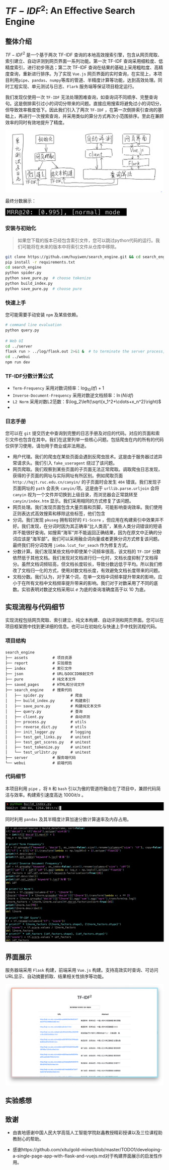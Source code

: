 # $TF-IDF^2$: An Effective Search Engine

## 整体介绍

$TF-IDF^2$ 是一个基于两次 TF-IDF 查询的本地高效搜索引擎，包含从网页爬取、索引建立、自动评测到网页界面一系列功能。第一次 TF-IDF 查询采用细粒度、低精度索引，进行初步筛选；第二次 TF-IDF 查询在结果的基础上采用粗粒度、高精度查询，重新进行排序。为了实现 `Vue.js` 网页界面的实时查询，在实现上，本项目利用`pipe`、`pandas`、`numpy`等库的管道、半精度计算等功能，达到高效处理。同时工程实现、单元测试与日志、`Flark` 服务端等保证项目稳定运行。

我们发现仅使用一次 `TF-IDF` 无法处理困难查询，如查询词不同顺序、完整查询句。这是倒排索引过小的词切分带来的问题。直接应用搜索将避免过小的词切分，但导致效率极度低下。因此我们引入了两次 `TF-IDF` ，在第一次倒排索引查询的基础上，再进行一次搜索查询，并采用类似的算分方式再次小范围排序。至此在兼顾效率的同时有效地提升了精度。

![框架](assets/framework.jpg)

最终分数展示：

<img src="assets/MRR20-100.png" style="zoom:60%;" />

### 安装与初始化

> 如果您下载的版本已经包含索引文件，您可以跳过python代码的运行。我们可能将在未来的版本中将索引文件从仓库中移除。

```bash
git clone https://github.com/huyiwen/search_engine.git && cd search_engine
pip install -r requirements.txt
cd search_engine
python spider.py
python save_pure.py  # choose tokenize
python build_index.py
python save_pure.py  # choose pure
```

### 快速上手

您可能需要手动安装 `npm` 及某些依赖。

```bash
# command line evaluation
python query.py

# Web UI
cd ../server
flask run > ../log/flask.out 2>&1 &  # to terminate the server process, just close the terminal
cd ../webui
npm run dev
```

### TF-IDF分数计算公式

- `Term-Frequency` 采用对数词频率：$\log_{10}(tf)+1$
- `Inverse-Document-Frequency` 采用对数逆文档频率：$\ln(N/df)$
- `L2 Norm` 采用对数L2范数：$\log_2\left(\sqrt{x_1^2+\cdots+x_n^2}\right)$
- 

### 日志手册

您可以在 `git` 提交历史中查询到完整的日志手册及对应的代码。对应的页面和索引文件也包含在其中。我们在这里列举一些核心问题。包括爬虫在内的所有的代码仅供学习使用，请勿用于商业或非法用途。

- 用户代理。我们的爬虫在某些页面会遇到反爬虫技术。这是由于服务器过滤异常请求头。我们引入 `fake_useragent` 绕过了该问题。
- 网页爬取。我们观察到某些页面的子页面无法正常爬取。调取爬虫日志发现，获得的子页面的网址与实际网址有所区别。例如爬取页面 `http://hqjt.ruc.edu.cn/canyin/` 的子页面时会发生 `404` 错误。我们发现子页面网址的 `path` 会丢失 `canyin/`项。这是由于 `urllib.parse.urljoin` 会将 `canyin` 视为一个文件并切换到上级目录，而浏览器会正常跳转至 `canyin/index.htm` 显示。我们采用相同的方式修复了该问题。
- 网页处理。我们发现页面包含大量页眉和页脚，可能影响查询效率。我们使用正则表达式高效搜索和移除这些标签，他们包含
- 分词。我们发现 `pkuseg` 拥有较好的 `F1-Score` ，但应用在构建索引中效果并不好。我们发现，在分词时因为其正确率“比人类高”，某些人类分词错误的短语并不能很好查询。如搜索“海军”并不能返回正确结果，因为在原文中正确的分词应该是“海军部”。我们可以采用融合词向量或者更换分词方式修复该问题。最终我们将分词改用 `jieba.lcut_for_seach` 作为修复方式。
- 分数计算。我们发现某些文档中即使某个词频率很高，该文档的 `TF-IDF` 分数依然低于其他文档。我们发现对文档进行归一化时，文档长度抑制了文档得分。虽然文档词频较高，但文档长度较长，导致分数远低于平均。所以我们修改了文档归一化的方式，使用对数文档长度，有效避免文档长度带来的问题。
- 文档分数。我们认为，对于某个词，在单一文档中词频率提升带来的影响，应小于在所有文档中文档频率提升带来的影响。我们对于对数采用了不同的底数。实验表明对数逆文档采用以 $e$ 为底的查询准确度高于以 $10$ 为底。

## 实现流程与代码细节

实现流程包括网页爬取、索引建立、纯文本构建、自动评测和网页界面。您可以在项目框架图中找到更详细的信息。也可以在初始化与快速上手中找到流程代码。

### 项目结构

```text
search_engine
├── assets           # 项目资源
├── report           # 实验报告
├── index            # 索引文件
├── json             # URL与DOCID映射文件
├── pure             # 纯文本文件
├── saved_pages      # HTML和分词文件
├── search_engine    # 搜索代码
│   ├── spider.py            # 爬虫
│   ├── build_index.py       # 构建索引
│   ├── save_pure.py         # 构建纯文本文件
│   ├── query.py             # 查询
│   ├── client.py            # 自动评测
│   ├── process.py           # utils
│   ├── reverse_dict.py      # utils
│   ├── init_logger.py       # logging
│   ├── test_get_links.py    # unitest
│   ├── test_get_scores.py   # unitest
│   ├── test_tokenize.py     # unitest
│   └── test_url2str.py      # unitest
├── server           # 服务端代码
└── webui            # 前端代码
```

### 代码细节

本项目利用 `pipe` ，将 `R` 和 `bash` 引以为傲的管道符融合在了项目中，兼顾代码简洁与效率。构建索引速度高达 $1000it/s$ 。

![高效构建索引](assets/index.png)

同时利用 `pandas` 及其半精度计算加速分数计算速率及内存占用。

![高效计算分数](assets/pandas.png)

## 界面展示

服务器端采用 `Flask` 构建，前端采用 `Vue.js` 构建。支持高效实时查询、可访问URL显示、自动摘要抓取、结果相关性排序等功能。

![](assets/webui.png)

## 实验感想

## 致谢

- 由衷地感谢中国人民大学高瓴人工智能学院赵鑫教授精彩授课以及三位课程助教耐心的帮助。

- 感谢https://github.com/xitu/gold-miner/blob/master/TODO1/developing-a-single-page-app-with-flask-and-vuejs.md对于构建界面展示的启发性作用。

    
